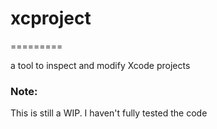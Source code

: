 # xcproject
=========

a tool to inspect and modify Xcode projects

### Note:

This is still a WIP. I haven't fully tested the code

